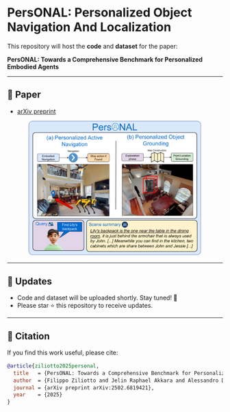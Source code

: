 # PersONAL: Personalized Object Navigation And Localization

This repository will host the **code** and **dataset** for the paper:

**PersONAL: Towards a Comprehensive Benchmark for Personalized Embodied Agents**

---

## 📄 Paper
- [arXiv preprint](https://arxiv.org/abs/6819421)  

<p align="center">
  <img src="assets/teaser.pdf" alt="PersONAL teaser" width="80%">
</p>

---

## 📢 Updates
- Code and dataset will be uploaded shortly. Stay tuned! 🚀  
- Please star ⭐ this repository to receive updates.

---

## 📑 Citation
If you find this work useful, please cite:

```bibtex
@article{ziliotto2025personal,
  title   = {PersONAL: Towards a Comprehensive Benchmark for Personalized Embodied Agents},
  author  = {Filippo Ziliotto and Jelin Raphael Akkara and Alessandro Daniele and Lamberto Ballan and Luciano Serafini and Tommaso Campari},
  journal = {arXiv preprint arXiv:2502.6819421},
  year    = {2025}
}
